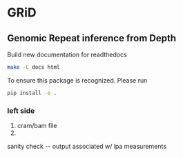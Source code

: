 # GRiD
## Genomic Repeat inference from Depth

Build new documentation for readthedocs

``` bash
make -C docs html
```

To ensure this package is recognized. Please run 
```bash
pip install -e .
```

### left side
1. cram/bam file
2. 

sanity check -- output associated w/ lpa measurements